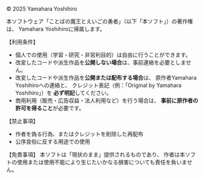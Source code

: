 © 2025 Yamahara Yoshihiro

本ソフトウェア「ことばの魔王とえいごの勇者」（以下「本ソフト」）の著作権は、
Yamahara Yoshihiroに帰属します。

【利用条件】
- 個人での使用（学習・研究・非営利目的）は自由に行うことができます。
- 改変したコードや派生作品を**公開しない場合**は、事前連絡を必要としません。
- 改変したコードや派生作品を**公開または配布する場合**は、
  原作者Yamahara Yoshihiroへの連絡と、
  クレジット表記（例：「Original by Yamahara Yoshihiro」）を
  **必ず明記**してください。
- 商用利用（販売・広告収益・法人利用など）を行う場合は、
  **事前に原作者の許可を得ること**が必要です。

【禁止事項】
- 作者を偽る行為、またはクレジットを削除した再配布
- 公序良俗に反する用途での使用

【免責事項】
本ソフトは「現状のまま」提供されるものであり、
作者は本ソフトの使用または使用不能により生じたいかなる損害についても責任を負いません。
